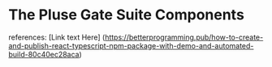 # The Pluse Gate Suite Components

references: [Link text Here] (https://betterprogramming.pub/how-to-create-and-publish-react-typescript-npm-package-with-demo-and-automated-build-80c40ec28aca)
